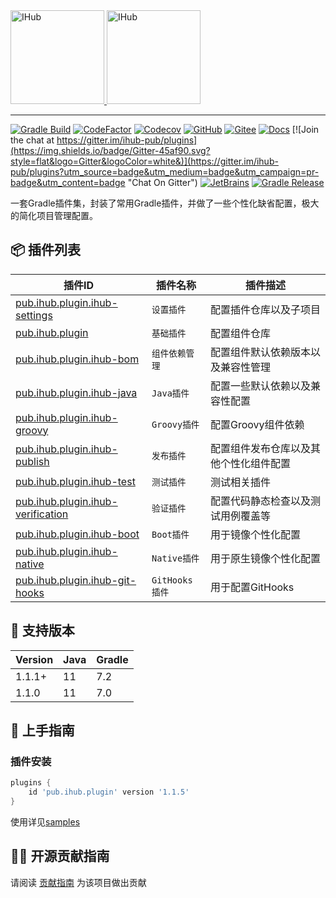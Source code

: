 <a target="_blank" href="https://ihub.pub/">
    <img src="https://cdn.jsdelivr.net/gh/ihub-pub/ihub-pub.github.io/ihub.svg" height="150" alt="IHub">
    <img src="https://cdn.jsdelivr.net/gh/ihub-pub/ihub-pub.github.io/ihub_plugins.svg" height="150" alt="IHub">
</a>

---

[![Gradle Build](https://img.shields.io/github/workflow/status/ihub-pub/plugins/Build?label=Build&logo=GitHub+Actions&logoColor=white)](https://github.com/ihub-pub/plugins/actions/workflows/gradle-build.yml)
[![CodeFactor](https://img.shields.io/codefactor/grade/github/ihub-pub/plugins/main?color=white&label=Codefactor&labelColor=F44A6A&logo=CodeFactor&logoColor=white)](https://www.codefactor.io/repository/github/ihub-pub/plugins)
[![Codecov](https://img.shields.io/codecov/c/github/ihub-pub/plugins?token=ZQ0WR3ZSWG&color=white&label=Codecov&labelColor=F01F7A&logo=Codecov&logoColor=white)](https://codecov.io/gh/ihub-pub/plugins)
[![GitHub](https://img.shields.io/badge/GitHub-181717.svg?style=flat&logo=GitHub)](https://github.com/ihub-pub "IHubPub")
[![Gitee](https://img.shields.io/badge/Gitee-C71D23.svg?style=flat&logo=Gitee)](https://gitee.com/ihub-pub "IHubPub")
[![Docs](https://img.shields.io/badge/Docs-8CA1AF.svg?style=flat&logo=Read+the+Docs&logoColor=white)](https://doc.ihub.pub/plugins "Docs")
[![Join the chat at https://gitter.im/ihub-pub/plugins](https://img.shields.io/badge/Gitter-45af90.svg?style=flat&logo=Gitter&logoColor=white&)](https://gitter.im/ihub-pub/plugins?utm_source=badge&utm_medium=badge&utm_campaign=pr-badge&utm_content=badge "Chat On Gitter")
[![JetBrains](https://img.shields.io/badge/JetBrains-white.svg?style=flat&logo=JetBrains&logoColor=black)](https://www.jetbrains.com "Thanks to JetBrains for sponsoring")
[![Gradle Release](https://img.shields.io/maven-metadata/v?color=white&label=Gradle&labelColor=02303A&logo=Gradle&metadataUrl=https%3A%2F%2Fplugins.gradle.org%2Fm2%2Fpub%2Fihub%2Fplugin%2Fihub-plugins%2Fmaven-metadata.xml)](https://plugins.gradle.org/plugin/pub.ihub.plugin "IHub Plugins Gradle Plugin")

一套Gradle插件集，封装了常用Gradle插件，并做了一些个性化缺省配置，极大的简化项目管理配置。

## 📦 插件列表

| 插件ID | 插件名称 | 插件描述 |
|----|-------------|-------------|
| [pub.ihub.plugin.ihub-settings](https://doc.ihub.pub/plugins/#/iHubSettings) | `设置插件` | 配置插件仓库以及子项目 |
| [pub.ihub.plugin](https://doc.ihub.pub/plugins/#/iHub) | `基础插件` | 配置组件仓库 |
| [pub.ihub.plugin.ihub-bom](https://doc.ihub.pub/plugins/#/iHubBom) | `组件依赖管理` | 配置组件默认依赖版本以及兼容性管理 |
| [pub.ihub.plugin.ihub-java](https://doc.ihub.pub/plugins/#/iHubJava) | `Java插件` | 配置一些默认依赖以及兼容性配置 |
| [pub.ihub.plugin.ihub-groovy](https://doc.ihub.pub/plugins/#/iHubGroovy) | `Groovy插件` | 配置Groovy组件依赖 |
| [pub.ihub.plugin.ihub-publish](https://doc.ihub.pub/plugins/#/iHubPublish) | `发布插件` | 配置组件发布仓库以及其他个性化组件配置 |
| [pub.ihub.plugin.ihub-test](https://doc.ihub.pub/plugins/#/iHubTest) | `测试插件` | 测试相关插件 |
| [pub.ihub.plugin.ihub-verification](https://doc.ihub.pub/plugins/#/iHubVerification) | `验证插件` | 配置代码静态检查以及测试用例覆盖等 |
| [pub.ihub.plugin.ihub-boot](https://doc.ihub.pub/plugins/#/iHubBoot) | `Boot插件` | 用于镜像个性化配置 |
| [pub.ihub.plugin.ihub-native](https://doc.ihub.pub/plugins/#/iHubNative) | `Native插件` | 用于原生镜像个性化配置 |
| [pub.ihub.plugin.ihub-git-hooks](https://doc.ihub.pub/plugins/#/ihubGitHooks) | `GitHooks插件` | 用于配置GitHooks |

## 🔰 支持版本

| Version | Java | Gradle |
|---------|------|--------|
| 1.1.1+  | 11   | 7.2    |
| 1.1.0   | 11   | 7.0    |

## 🎉 上手指南

### 插件安装

```groovy
plugins {
    id 'pub.ihub.plugin' version '1.1.5'
}
```

使用详见[samples](https://github.com/ihub-pub/plugins/tree/main/samples)

## 👨‍💻 开源贡献指南

请阅读 [贡献指南](https://github.com/ihub-pub/.github/blob/main/CONTRIBUTING.md) 为该项目做出贡献